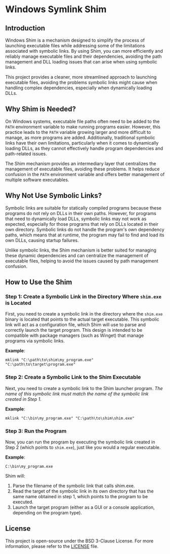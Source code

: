 # Windows Symlink Shim

## Introduction

Windows Shim is a mechanism designed to simplify the process of launching executable files while addressing some of the limitations associated with symbolic links. By using Shim, you can more efficiently and reliably manage executable files and their dependencies, avoiding the path management and DLL loading issues that can arise when using symbolic links.

This project provides a cleaner, more streamlined approach to launching executable files, avoiding the problems symbolic links might cause when handling complex dependencies, especially when dynamically loading DLLs.

## Why Shim is Needed?

On Windows systems, executable file paths often need to be added to the `PATH` environment variable to make running programs easier. However, this practice leads to the `PATH` variable growing larger and more difficult to manage, as more programs are added. Additionally, traditional symbolic links have their own limitations, particularly when it comes to dynamically loading DLLs, as they cannot effectively handle program dependencies and path-related issues.

The Shim mechanism provides an intermediary layer that centralizes the management of executable files, avoiding these problems. It helps reduce confusion in the `PATH` environment variable and offers better management of multiple software executables.

## Why Not Use Symbolic Links?

Symbolic links are suitable for statically compiled programs because these programs do not rely on DLLs in their own paths. However, for programs that need to dynamically load DLLs, symbolic links may not work as expected, especially for those programs that rely on DLLs located in their own directory. Symbolic links do not handle the program's own dependency paths, which means that at runtime, the program may fail to find and load its own DLLs, causing startup failures.

Unlike symbolic links, the Shim mechanism is better suited for managing these dynamic dependencies and can centralize the management of executable files, helping to avoid the issues caused by path management confusion.

## How to Use the Shim

### Step 1: Create a Symbolic Link in the Directory Where `shim.exe` is Located

First, you need to create a symbolic link in the directory where the `shim.exe` binary is located that points to the actual target executable. This symbolic link will act as a configuration file, which Shim will use to parse and correctly launch the target program. This design is intended to be compatible with package managers (such as Winget) that manage programs via symbolic links.

**Example**:
```console
mklink "C:\path\to\shim\my_program.exe" "C:\path\to\target\program.exe"
```

### Step 2: Create a Symbolic Link to the Shim Executable

Next, you need to create a symbolic link to the Shim launcher program. *The name of this symbolic link must match the name of the symbolic link created in Step 1.*

**Example**:
```console
mklink "C:\bin\my_program.exe" "C:\path\to\shim\shim.exe"
```

### Step 3: Run the Program

Now, you can run the program by executing the symbolic link created in Step 2 (which points to `shim.exe`), just like you would a regular executable.

**Example**:
```console
C:\bin\my_program.exe
```

Shim will:

1. Parse the filename of the symbolic link that calls shim.exe.
2. Read the target of the symbolic link in its own directory that has the same name obtained in step 1, which points to the program to be executed.
3. Launch the target program (either as a GUI or a console application, depending on the program type).

## License

This project is open-source under the BSD 3-Clause License. For more information, please refer to the [LICENSE](LICENSE.txt) file.
